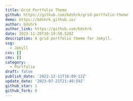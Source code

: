 ```yaml
---
title: Grid Portfolio Theme
github: https://github.com/bdshrk/grid-portfolio-theme
demo: https://bdshrk.github.io/
author: bdshrk
author_link: https://github.com/bdshrk
date: 2023-11-26T10:19:58.528Z
description: A grid portfolio theme for Jekyll.
ssg:
  - Jekyll
css: []
cms: []
category:
  - Portfolio
draft: false
publish_date: '2022-12-11T16:09:12Z'
update_date: '2023-07-21T21:40:59Z'
github_star: 1
github_fork: 0
---
```

